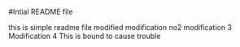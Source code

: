#Intial README file

this is simple readme file
modified
modification no2
modification 3
Modification 4
This is bound to cause trouble
